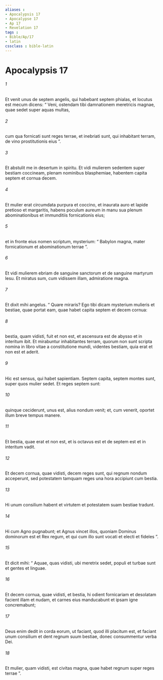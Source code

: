 ```yaml
---
aliases : 
- Apocalypsis 17
- Apocalypse 17
- Ap 17
- Revelation 17
tags : 
- Bible/Ap/17
- latin
cssclass : bible-latin
---
```


# Apocalypsis 17

###### 1
Et venit unus de septem angelis, qui habebant septem phialas, et locutus est mecum dicens: “ Veni, ostendam tibi damnationem meretricis magnae, quae sedet super aquas multas, 
###### 2
cum qua fornicati sunt reges terrae, et inebriati sunt, qui inhabitant terram, de vino prostitutionis eius ”. 
###### 3
Et abstulit me in desertum in spiritu. Et vidi mulierem sedentem super bestiam coccineam, plenam nominibus blasphemiae, habentem capita septem et cornua decem. 
###### 4
Et mulier erat circumdata purpura et coccino, et inaurata auro et lapide pretioso et margaritis, habens poculum aureum in manu sua plenum abominationibus et immunditiis fornicationis eius; 
###### 5
et in fronte eius nomen scriptum, mysterium: “ Babylon magna, mater fornicationum et abominationum terrae ”.
###### 6
Et vidi mulierem ebriam de sanguine sanctorum et de sanguine martyrum Iesu. Et miratus sum, cum vidissem illam, admiratione magna. 
###### 7
Et dixit mihi angelus. “ Quare miraris? Ego tibi dicam mysterium mulieris et bestiae, quae portat eam, quae habet capita septem et decem cornua: 
###### 8
bestia, quam vidisti, fuit et non est, et ascensura est de abysso et in interitum ibit. Et mirabuntur inhabitantes terram, quorum non sunt scripta nomina in libro vitae a constitutione mundi, videntes bestiam, quia erat et non est et aderit. 
###### 9
Hic est sensus, qui habet sapientiam. Septem capita, septem montes sunt, super quos mulier sedet. Et reges septem sunt: 
###### 10
quinque ceciderunt, unus est, alius nondum venit; et, cum venerit, oportet illum breve tempus manere. 
###### 11
Et bestia, quae erat et non est, et is octavus est et de septem est et in interitum vadit. 
###### 12
Et decem cornua, quae vidisti, decem reges sunt, qui regnum nondum acceperunt, sed potestatem tamquam reges una hora accipiunt cum bestia. 
###### 13
Hi unum consilium habent et virtutem et potestatem suam bestiae tradunt. 
###### 14
Hi cum Agno pugnabunt; et Agnus vincet illos, quoniam Dominus dominorum est et Rex regum, et qui cum illo sunt vocati et electi et fideles ”.
###### 15
Et dicit mihi: “ Aquae, quas vidisti, ubi meretrix sedet, populi et turbae sunt et gentes et linguae. 
###### 16
Et decem cornua, quae vidisti, et bestia, hi odient fornicariam et desolatam facient illam et nudam, et carnes eius manducabunt et ipsam igne concremabunt; 
###### 17
Deus enim dedit in corda eorum, ut faciant, quod illi placitum est, et faciant unum consilium et dent regnum suum bestiae, donec consummentur verba Dei. 
###### 18
Et mulier, quam vidisti, est civitas magna, quae habet regnum super reges terrae ”.
